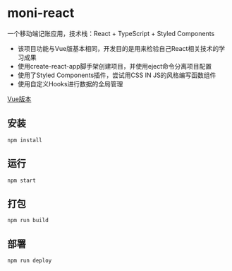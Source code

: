 # moni-react

一个移动端记账应用，技术栈：React + TypeScript + Styled Components

- 该项目功能与Vue版基本相同，开发目的是用来检验自己React相关技术的学习成果
- 使用create-react-app脚手架创建项目，并使用eject命令分离项目配置
- 使用了Styled Components插件，尝试用CSS IN JS的风格编写函数组件
- 使用自定义Hooks进行数据的全局管理

[Vue版本](https://github.com/csdoker/moni)

## 安装

```
npm install
```

## 运行

```
npm start
```

## 打包

```
npm run build
```

## 部署

```
npm run deploy
```